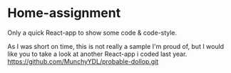 # Home-assignment

Only a quick React-app to show some code & code-style.

As I was short on time, this is not really a sample I'm proud of,
but I would like you to take a look at another React-app i coded
last year. https://github.com/MunchyYDL/probable-dollop.git
